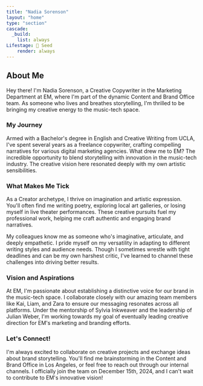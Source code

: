 ```yaml
---
title: "Nadia Sorenson"
layout: "home"
type: "section"
cascade:
  _build:
    list: always
Lifestage: 🌱 Seed
    render: always
---
```

## About Me

Hey there! I'm Nadia Sorenson, a Creative Copywriter in the Marketing Department at EM, where I'm part of the dynamic Content and Brand Office team. As someone who lives and breathes storytelling, I'm thrilled to be bringing my creative energy to the music-tech space.

### My Journey

Armed with a Bachelor's degree in English and Creative Writing from UCLA, I've spent several years as a freelance copywriter, crafting compelling narratives for various digital marketing agencies. What drew me to EM? The incredible opportunity to blend storytelling with innovation in the music-tech industry. The creative vision here resonated deeply with my own artistic sensibilities.

### What Makes Me Tick

As a Creator archetype, I thrive on imagination and artistic expression. You'll often find me writing poetry, exploring local art galleries, or losing myself in live theater performances. These creative pursuits fuel my professional work, helping me craft authentic and engaging brand narratives.

My colleagues know me as someone who's imaginative, articulate, and deeply empathetic. I pride myself on my versatility in adapting to different writing styles and audience needs. Though I sometimes wrestle with tight deadlines and can be my own harshest critic, I've learned to channel these challenges into driving better results.

### Vision and Aspirations

At EM, I'm passionate about establishing a distinctive voice for our brand in the music-tech space. I collaborate closely with our amazing team members like Kai, Liam, and Zara to ensure our messaging resonates across all platforms. Under the mentorship of Sylvia Inkweaver and the leadership of Julian Weber, I'm working towards my goal of eventually leading creative direction for EM's marketing and branding efforts.

### Let's Connect!

I'm always excited to collaborate on creative projects and exchange ideas about brand storytelling. You'll find me brainstorming in the Content and Brand Office in Los Angeles, or feel free to reach out through our internal channels. I officially join the team on December 15th, 2024, and I can't wait to contribute to EM's innovative vision!